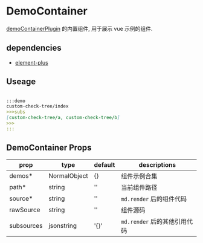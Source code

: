 # DemoContainer

[demoContainerPlugin](../../plugins/demoContainerPlugin/+Page.md) 的内置组件, 用于展示 vue 示例的组件.


## dependencies

+ [element-plus](https://www.npmjs.com/package/element-plus)

## Useage


```md

:::demo
custom-check-tree/index
>>>subs
[custom-check-tree/a, custom-check-tree/b]
>>>
:::

```


## DemoContainer Props

|prop|type|default|descriptions|
|---|---|---|---|
|demos*|NormalObject|{}|组件示例合集|
|path*|string|''|当前组件路径|
|source*|string|''| `md.render` 后的组件代码 |
|rawSource|string|''|组件源码|
|subsources| jsonstring |'{}'|`md.render` 后的其他引用代码|

